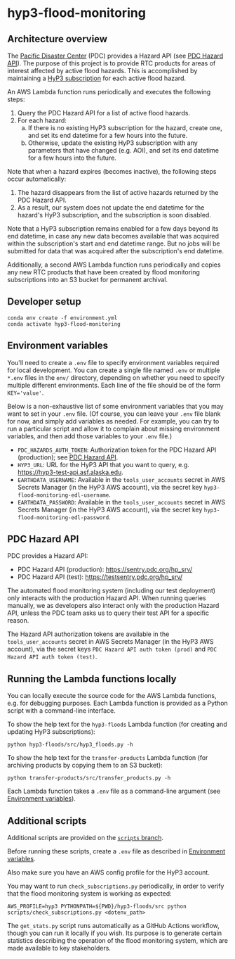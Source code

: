# hyp3-flood-monitoring

## Architecture overview

The [Pacific Disaster Center](https://www.pdc.org/about) (PDC)
provides a Hazard API (see [PDC Hazard API](#pdc-hazard-api)).
The purpose of this project is to provide RTC products for areas of interest affected by active flood hazards.
This is accomplished by maintaining a [HyP3 subscription](https://hyp3-docs.asf.alaska.edu/using/subscriptions/)
for each active flood hazard.

An AWS Lambda function runs periodically and executes the following steps:

<ol>
<li>
Query the PDC Hazard API for a list of active flood hazards.
</li>
<li>
For each hazard:
  <ol type="a">
  <li>
    If there is no existing HyP3 subscription for the hazard, create one, and set its end datetime for a few hours
    into the future.
  </li>
  <li>
    Otherwise, update the existing HyP3 subscription with any parameters that have changed (e.g. AOI),
    and set its end datetime for a few hours into the future.
  </li>
  </ol>
</li>
</ol>

Note that when a hazard expires (becomes inactive), the following steps occur automatically:

1. The hazard disappears from the list of active hazards returned by the PDC Hazard API.
2. As a result, our system does not update the end datetime for the hazard's HyP3 subscription,
   and the subscription is soon disabled.

Note that a HyP3 subscription remains enabled for a few days beyond its end datetime,
in case any new data becomes available that was acquired within the subscription's
start and end datetime range. But no jobs will be submitted for data that was
acquired after the subscription's end datetime.

Additionally, a second AWS Lambda function runs periodically and copies any new RTC products
that have been created by flood monitoring subscriptions into an S3 bucket for permanent
archival.

## Developer setup

```
conda env create -f environment.yml
conda activate hyp3-flood-monitoring
```

## Environment variables

You'll need to create a `.env` file to specify environment variables required for local development. You can create
a single file named `.env` or multiple `*.env` files in the `env/` directory, depending on whether you need to
specify multiple different environments. Each line of the file should be of the form `KEY='value'`.

Below is a non-exhaustive list of some environment variables that you may want to set in your `.env` file.
(Of course, you can leave your `.env` file blank for now, and simply add variables as needed.
For example, you can try to run a particular script and allow it to complain about missing
environment variables, and then add those variables to your `.env` file.)

* `PDC_HAZARDS_AUTH_TOKEN`: Authorization token for the PDC Hazard API (production);
   see [PDC Hazard API](#pdc-hazard-api).
* `HYP3_URL`: URL for the HyP3 API that you want to query, e.g. <https://hyp3-test-api.asf.alaska.edu>.
* `EARTHDATA_USERNAME`: Available in the `tools_user_accounts` secret in AWS Secrets Manager (in the HyP3 AWS account),
   via the secret key `hyp3-flood-monitoring-edl-username`.
* `EARTHDATA_PASSWORD`: Available in the `tools_user_accounts` secret in AWS Secrets Manager (in the HyP3 AWS account),
   via the secret key `hyp3-flood-monitoring-edl-password`.

## PDC Hazard API

PDC provides a Hazard API:

* PDC Hazard API (production): <https://sentry.pdc.org/hp_srv/>
* PDC Hazard API (test): <https://testsentry.pdc.org/hp_srv/>

The automated flood monitoring system (including our test deployment) only interacts with the production Hazard API.
When running queries manually, we as developers also interact only with the production Hazard API, unless the PDC
team asks us to query their test API for a specific reason.

The Hazard API authorization tokens are available in the `tools_user_accounts` secret in AWS Secrets Manager
(in the HyP3 AWS account), via the secret keys `PDC Hazard API auth token (prod)`
and `PDC Hazard API auth token (test)`.

## Running the Lambda functions locally

You can locally execute the source code for the AWS Lambda functions, e.g. for debugging purposes. Each Lambda
function is provided as a Python script with a command-line interface.

To show the help text for the `hyp3-floods` Lambda function
(for creating and updating HyP3 subscriptions):

```
python hyp3-floods/src/hyp3_floods.py -h
```

To show the help text for the `transfer-products` Lambda function
(for archiving products by copying them to an S3 bucket):

```
python transfer-products/src/transfer_products.py -h
```

Each Lambda function takes a `.env` file as a command-line argument
(see [Environment variables](#environment-variables)).

## Additional scripts

Additional scripts are provided on the
[`scripts` branch](https://github.com/ASFHyP3/hyp3-flood-monitoring/tree/scripts).

Before running these scripts, create a `.env` file as described in
[Environment variables](#environment-variables).

Also make sure you have an AWS config profile for the HyP3 account.

You may want to run `check_subscriptions.py` periodically, in order to verify that
the flood monitoring system is working as expected:

```
AWS_PROFILE=hyp3 PYTHONPATH=${PWD}/hyp3-floods/src python scripts/check_subscriptions.py <dotenv_path>
```

The `get_stats.py` script runs automatically as a GitHub Actions workflow, though you can run it locally
if you wish. Its purpose is to generate certain statistics describing the operation of the flood
monitoring system, which are made available to key stakeholders.
